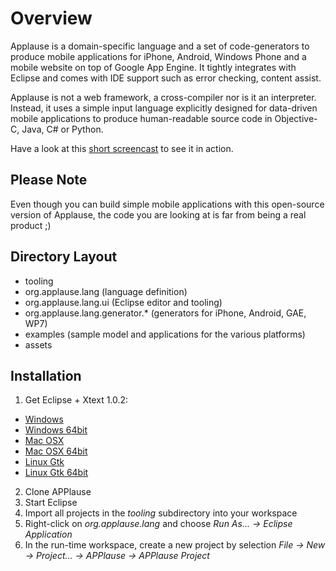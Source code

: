 # Overview #

Applause is a domain-specific language and a set of code-generators to produce mobile applications for iPhone, Android, Windows Phone and a mobile website on top of Google App Engine. It tightly integrates with Eclipse and comes with IDE support such as error checking, content assist.

Applause is not a web framework, a cross-compiler nor is it an interpreter. Instead, it uses a simple input language explicitly designed for data-driven mobile applications to produce human-readable source code in Objective-C, Java, C# or Python.

Have a look at this [short screencast](http://vimeo.com/15018235) to see it in action.

## Please Note ##

Even though you can build simple mobile applications with this open-source version of Applause, the code you are looking at is far from being a real product ;)

## Directory Layout ##

* tooling
 * org.applause.lang (language definition)
 * org.applause.lang.ui (Eclipse editor and tooling)
 * org.applause.lang.generator.* (generators for iPhone, Android, GAE, WP7)
* examples (sample model and applications for the various platforms)
* assets

## Installation ##

1. Get Eclipse + Xtext 1.0.2:
* [Windows](http://download.itemis.com/distros/eclipse-SDK-3.6.2-xtext-1.0.2-win32.zip)
* [Windows 64bit](http://download.itemis.com/distros/eclipse-SDK-3.6.2-xtext-1.0.2-win32-x86_64.zip)
* [Mac OSX](http://download.itemis.com/distros/eclipse-SDK-3.6.2-xtext-1.0.2-macosx-cocoa.tar.gz)
* [Mac OSX 64bit](http://download.itemis.com/distros/eclipse-SDK-3.6.2-xtext-1.0.2-macosx-cocoa-x86_64.tar.gz)
* [Linux Gtk](http://download.itemis.com/distros/eclipse-SDK-3.6.2-xtext-1.0.2-linux-gtk.tar.gz)
* [Linux Gtk 64bit](http://download.itemis.com/distros/eclipse-SDK-3.6.2-xtext-1.0.2-linux-gtk-x86_64.tar.gz)
2. Clone APPlause
3. Start Eclipse
4. Import all projects in the *tooling* subdirectory into your workspace
5. Right-click on *org.applause.lang* and choose *Run As... -> Eclipse Application*
6. In the run-time workspace, create a new project by selection *File -> New -> Project... -> APPlause -> APPlause Project*